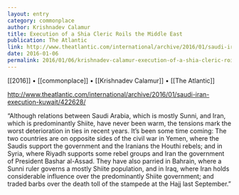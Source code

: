 ```yaml
---
layout: entry
category: commonplace
author: Krishnadev Calamur
title: Execution of a Shia Cleric Roils the Middle East
publication: The Atlantic
link: http://www.theatlantic.com/international/archive/2016/01/saudi-iran-execution-kuwait/422628/
date: 2016-01-06
permalink: 2016/01/06/krishnadev-calamur-execution-of-a-shia-cleric-roils-the-middle-east
---
```


[[2016]] • [[commonplace]] • [[Krishnadev Calamur]] • [[The Atlantic]]

http://www.theatlantic.com/international/archive/2016/01/saudi-iran-execution-kuwait/422628/

“Although relations between Saudi Arabia, which is mostly Sunni, and Iran, which is predominantly Shiite, have never been warm, the tensions mark the worst deterioration in ties in recent years. It’s been some time coming: The two countries are on opposite sides of the civil war in Yemen, where the Saudis support the government and the Iranians the Houthi rebels; and in Syria, where Riyadh supports some rebel groups and Iran the government of President Bashar al-Assad. They have also parried in Bahrain, where a Sunni ruler governs a mostly Shiite population, and in Iraq, where Iran holds considerable influence over the predominantly Shiite government; and traded barbs over the death toll of the stampede at the Hajj last September.”

